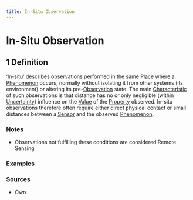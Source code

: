 ```yaml
---
title: In-Situ Observation
---
```


# In-Situ Observation

## 1 Definition 

‘In-situ’ describes observations performed in the same [Place](../place) where a [Phenomenon](../phenomenon) occurs, normally without isolating it from other systems (its environment) or altering its pre-[Observation](../observation) state. The main [Characteristic](../characteristic) of such observations is that distance has no or only negligible (within [Uncertainty](../uncertainty)) influence on the [Value](../value) of the [Property](../property) observed. In-situ observations therefore often require either direct physical contact or small distances between a [Sensor](../sensor) and the observed [Phenomenon](../phenomenon). 

### Notes 
- Observations not fulfilling these conditions are considered Remote Sensing

### Examples 

### Sources
- Own